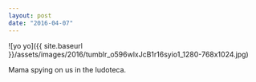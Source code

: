 ```yaml
---
layout: post
date: "2016-04-07"
---
```


![yo yo]({{ site.baseurl }}/assets/images/2016/tumblr_o596wlxJcB1r16syio1_1280-768x1024.jpg)

Mama spying on us in the ludoteca.
